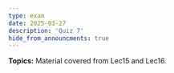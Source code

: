 ```yaml
---
type: exam
date: 2025-03-27
description: 'Quiz 7'
hide_from_announcments: true
---
```

**Topics:**
Material covered from Lec15 and Lec16.
